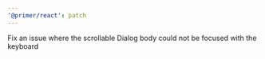 ```yaml
---
'@primer/react': patch
---
```


Fix an issue where the scrollable Dialog body could not be focused with the keyboard
